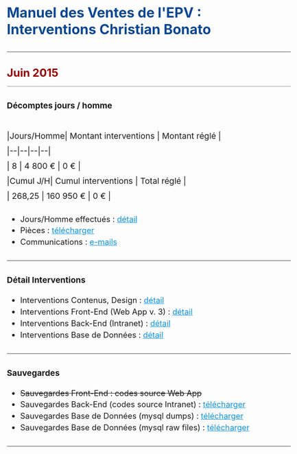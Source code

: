   
# Manuel des Ventes de l'EPV : Interventions Christian Bonato  
  
---  
  
##  **Juin 2015**   
  

### Décomptes jours / homme  
  

|Jours/Homme| Montant interventions | Montant réglé |  
|--|--|--|--|  
| 8 | 4 800 € | 0 € |  
|**Cumul J/H**|  **Cumul interventions**  |  **Total réglé**  |  
| 268,25 | 160 950 € | 0 € |  
  
  

 - Jours/Homme effectués : [détail](https://docs.google.com/spreadsheets/d/1xejaBeyp0Qze1J1-qdvz3udhxlNzOQRZ5z2WM3m5GsE/edit#gid=1096823654)  
 - Pièces : [télécharger](https://drive.google.com/file/d/1_k42TfhE1IIivdLu_9xIT0GGn50rMvPc/view?usp=sharing)  
 - Communications : [e-mails](http://ns367573.ovh.net/castle_intranet/utilities/emails_by_category/2015-06)  

---  
  

### Détail Interventions  
  

- Interventions Contenus, Design : [détail](http://ns367573.ovh.net/castle_intranet/utilities/reorganiser/design/2015-06)    
 - Interventions Front-End  (Web App v. 3) : [détail](http://ns367573.ovh.net/castle_intranet/utilities/reorganiser/web_app_v3/2015-06)  
 - Interventions Back-End (Intranet) : [détail](http://ns367573.ovh.net/castle_intranet/utilities/reorganiser/intranet/2015-06)  
 - Interventions Base de Données : [détail](http://ns367573.ovh.net/castle_intranet/utilities/backend_counter_content/2015-06)  
  
---  

### Sauvegardes  
  
 - ~~Sauvegardes Front-End : codes source Web App~~  
 - Sauvegardes Back-End (codes source Intranet) : [télécharger](http://ns367573.ovh.net/castle_intranet/utilities/list_webapp_backups/intranet/2015-06)  
 - Sauvegardes Base de Données (mysql dumps) : [télécharger](http://ns367573.ovh.net/castle_intranet/utilities/list_webapp_backups/mysql_dumps/2015-06)  
 - Sauvegardes Base de Données (mysql raw files) : [télécharger](http://ns367573.ovh.net/castle_intranet/utilities/list_webapp_backups/mysql_raws/2015-06)  
  
---  
  


<script src="https://code.jquery.com/jquery-3.2.1.min.js"></script>

<script>
  
  $(document).ready(function(){
  
$('a').attr('target','_blank');
  
// force PDF Files to open in new window
    $('a[href$=".pdf"]').attr('target', '_blank');
  });
  
</script>

<style>
body{
  font-size: 1.15rem;
  }
  
  .inner{
      max-width: 75vw;
  }
  
  thead, tr:nth-child(2){
      background: white;
      font-weight: initial !important;
  }
 

strong{
font-weight: normal !important;
}

tbody{
    font-weight: 700 !important;
    color:black;
}

 th {
    font-family: inherit;
    padding: 1rem;
    background: none;
    color: #373737;
    padding: 0.85rem;
    border: 1px solid #373737;
    font-weight: normal !important;
}

 
  h1 {
    margin-top: 3rem;
    font-size: 2rem;
    color: #0c4792;
}  

h2 {
    margin-top: 2rem;
    font-size: 1.6rem;
    padding-bottom: 1rem;
    background: none;
    border-bottom: 1px solid #999;
    color: #990000;
    font-weight: 700 !important;
} 

h2 > strong{
    font-weight: 700 !important;
}


h3 {
    margin-top: 2rem;
    font-size: 1.2rem;
} 

p{
  margin-top: 2.6rem;
  font-size:1.2rem;
  line-height: 2.2rem;
  }
  
 hr {
    height: initial;
    margin-bottom: 0.5rem;
    margin-top: 2rem;
    border: 1px solid #999;
    background: none;
}

li{
padding-top: 0.3rem;
}

a{
color:#0c93e4;
text-decoration: underline;
}

a:visited {
  color: purple;
}

#header_wrap{
display:none;
}

#main_content_wrap{
padding-bottom: 6rem;
}

#footer_wrap{
display:none;
}
</style>
